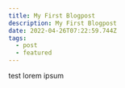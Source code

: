 ```yaml
---
title: My First Blogpost
description: My First Blogpost
date: 2022-04-26T07:22:59.744Z
tags:
  - post
  - featured
---
```

test lorem ipsum
